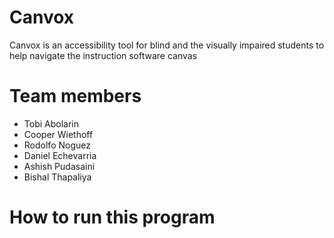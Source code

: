 # Canvox
Canvox is an accessibility tool for blind and the visually impaired students to help navigate the instruction software canvas

# Team members
- Tobi Abolarin
- Cooper Wiethoff
- Rodolfo Noguez​
- Daniel Echevarria
- Ashish Pudasaini​
- Bishal Thapaliya​

# How to run this program
